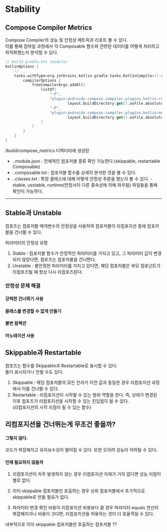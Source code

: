 # Stability

## Compose Compiler Metrics
Compose Compiler의 성능 및 안정성 메트릭과 리포트 볼 수 있다.  
이를 통해 컴파일 과정에서 각 Composable 함수와 관련된 데이터를 어떻게 처리하고 최적화했는지 분석할 수 있다.  

```kotlin
// build.gradle.kts (module)
kotlinOptions {
    // ...
    tasks.withType<org.jetbrains.kotlin.gradle.tasks.KotlinCompile>().configureEach {
        compilerOptions {
            freeCompilerArgs.addAll(
                listOf(
                    "-P",
                    "plugin:androidx.compose.compiler.plugins.kotlin:reportsDestination=" +
                            layout.buildDirectory.get().asFile.absolutePath + "/compose_metrics",
                    "-P",
                    "plugin:androidx.compose.compiler.plugins.kotlin:metricsDestination=" +
                            layout.buildDirectory.get().asFile.absolutePath + "/compose_metrics"
                )
            )
        }
    }
}
```
/build/compose_metrics 디렉터리에 생성된 
+ ..module.json : 전체적인 컴포저블 종류 확인 가능한다.(skippable, restartable Composable)
+ ..composable.txt : 컴포저블 함수를 상세히 분석한 것을 볼 수 있다.
+ ..classes.txt : 특정 클래스에 대해 어떻게 안정성 추론을 했는지 볼 수 있다. -stable, usstable, runtime(안정서이 다른 종속성에 의해 좌우됨)
파일들을 통해 확인이 가능하다.   

---


## Stable과 Unstable
컴포즈는 컴포저블 매개변수의 안정성을 사용하여 컴포저블이 리컴포지션 중에 컴포저블을 건너뛸 수 있다.

파라미터의 안정성 유형
1. Stable : 컴포저블 함수가 안정적인 파라미터를 가지고 있고, 그 파라미터 값이 변경되지 않았다면, 컴포즈는 컴포저블을 건너띈다.
2. Unstable : 불안정한 파라미터를 가지고 있다면, 해당 컴포저블은 부모 컴포넌트가 리컴포즈될 때 항상 다시 리컴포즈된다.


### 안정성 문제 해결
#### 강력한 건너뛰기 사용

#### 클래스를 변경할 수 없게 만들기


#### 불변 컬렉션


#### 어노테이션 사용


## Skippable과 Restartable
컴포즈는 함수를 Skippable과 Restartable로 표시할 수 있다.  
둘다 표시되거나 안될 수도 있다.  
1. Skippable : 해당 컴포저블의 모든 인자가 이전 값과 동일한 경우 리컴포지션 과정에서 이를 건너띌 수 있다.
2. Restartable : 리컴포지션이 시작될 수 있는 범위 역할을 한다. 즉, 상태가 변경된 이후 컴포즈가 리컴포지션을 시작할 수 있는 진입점이 될 수 있다.  
   (리컴포지션의 시작 지점이 될 수 있는 함수)


## 리컴포지션을 건너뛰는게 무조건 좋을까?
#### 그렇지 않다.  
코드가 복잡해지고 유지보수성이 떨어질 수 있다. 또한 오히려 성능이 저하될 수 있다.

#### 언제 필요하지 않을까
1. 리컴포지션이 자주 발생하지 않는 경우
리컴포지션 자체가 거의 없다면 성능 이점이 별로 없다.  

2. 이미 skippable 컴포저블만 호출하는 경우
상위 컴포저블에서 추가적으로 skippable로 만들 필요가 없다.  

3. 파라미터 변경 확인 비용이 리컴포지션 비용보다 클 경우
파라미터 equals 연산이 복잡해지거나 비용이 크다면, 리컴포지션을 허용하는 것이 더 효율적일 수 있다.  

내부적으로 이미 skippable 컴포저블만 호출하는 컴포저블 ??

